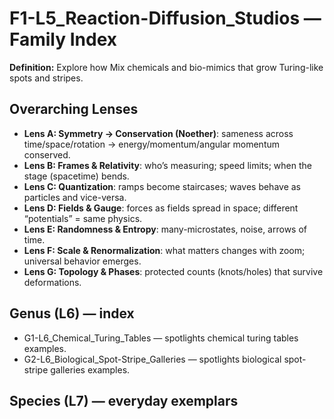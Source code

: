 # F1-L5_Reaction-Diffusion_Studios — Family Index
**Definition:** Explore how Mix chemicals and bio-mimics that grow Turing-like spots and stripes.

## Overarching Lenses

- **Lens A: Symmetry -> Conservation (Noether)**: sameness across time/space/rotation → energy/momentum/angular momentum conserved.
- **Lens B: Frames & Relativity**: who’s measuring; speed limits; when the stage (spacetime) bends.
- **Lens C: Quantization**: ramps become staircases; waves behave as particles and vice-versa.
- **Lens D: Fields & Gauge**: forces as fields spread in space; different “potentials” = same physics.
- **Lens E: Randomness & Entropy**: many-microstates, noise, arrows of time.
- **Lens F: Scale & Renormalization**: what matters changes with zoom; universal behavior emerges.
- **Lens G: Topology & Phases**: protected counts (knots/holes) that survive deformations.

## Genus (L6) — index
- G1-L6_Chemical_Turing_Tables — spotlights chemical turing tables examples.
- G2-L6_Biological_Spot-Stripe_Galleries — spotlights biological spot-stripe galleries examples.

## Species (L7) — everyday exemplars
